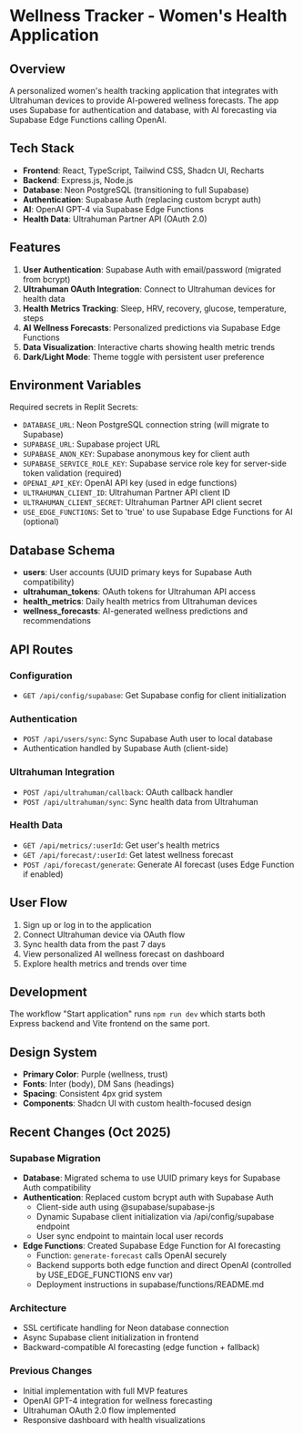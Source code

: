 # Wellness Tracker - Women's Health Application

## Overview
A personalized women's health tracking application that integrates with Ultrahuman devices to provide AI-powered wellness forecasts. The app uses Supabase for authentication and database, with AI forecasting via Supabase Edge Functions calling OpenAI.

## Tech Stack
- **Frontend**: React, TypeScript, Tailwind CSS, Shadcn UI, Recharts
- **Backend**: Express.js, Node.js
- **Database**: Neon PostgreSQL (transitioning to full Supabase)
- **Authentication**: Supabase Auth (replacing custom bcrypt auth)
- **AI**: OpenAI GPT-4 via Supabase Edge Functions
- **Health Data**: Ultrahuman Partner API (OAuth 2.0)

## Features
1. **User Authentication**: Supabase Auth with email/password (migrated from bcrypt)
2. **Ultrahuman OAuth Integration**: Connect to Ultrahuman devices for health data
3. **Health Metrics Tracking**: Sleep, HRV, recovery, glucose, temperature, steps
4. **AI Wellness Forecasts**: Personalized predictions via Supabase Edge Functions
5. **Data Visualization**: Interactive charts showing health metric trends
6. **Dark/Light Mode**: Theme toggle with persistent user preference

## Environment Variables
Required secrets in Replit Secrets:
- `DATABASE_URL`: Neon PostgreSQL connection string (will migrate to Supabase)
- `SUPABASE_URL`: Supabase project URL
- `SUPABASE_ANON_KEY`: Supabase anonymous key for client auth
- `SUPABASE_SERVICE_ROLE_KEY`: Supabase service role key for server-side token validation (required)
- `OPENAI_API_KEY`: OpenAI API key (used in edge functions)
- `ULTRAHUMAN_CLIENT_ID`: Ultrahuman Partner API client ID
- `ULTRAHUMAN_CLIENT_SECRET`: Ultrahuman Partner API client secret
- `USE_EDGE_FUNCTIONS`: Set to 'true' to use Supabase Edge Functions for AI (optional)

## Database Schema
- **users**: User accounts (UUID primary keys for Supabase Auth compatibility)
- **ultrahuman_tokens**: OAuth tokens for Ultrahuman API access
- **health_metrics**: Daily health metrics from Ultrahuman devices
- **wellness_forecasts**: AI-generated wellness predictions and recommendations

## API Routes
### Configuration
- `GET /api/config/supabase`: Get Supabase config for client initialization

### Authentication
- `POST /api/users/sync`: Sync Supabase Auth user to local database
- Authentication handled by Supabase Auth (client-side)

### Ultrahuman Integration
- `POST /api/ultrahuman/callback`: OAuth callback handler
- `POST /api/ultrahuman/sync`: Sync health data from Ultrahuman

### Health Data
- `GET /api/metrics/:userId`: Get user's health metrics
- `GET /api/forecast/:userId`: Get latest wellness forecast
- `POST /api/forecast/generate`: Generate AI forecast (uses Edge Function if enabled)

## User Flow
1. Sign up or log in to the application
2. Connect Ultrahuman device via OAuth flow
3. Sync health data from the past 7 days
4. View personalized AI wellness forecast on dashboard
5. Explore health metrics and trends over time

## Development
The workflow "Start application" runs `npm run dev` which starts both Express backend and Vite frontend on the same port.

## Design System
- **Primary Color**: Purple (wellness, trust)
- **Fonts**: Inter (body), DM Sans (headings)
- **Spacing**: Consistent 4px grid system
- **Components**: Shadcn UI with custom health-focused design

## Recent Changes (Oct 2025)

### Supabase Migration
- **Database**: Migrated schema to use UUID primary keys for Supabase Auth compatibility
- **Authentication**: Replaced custom bcrypt auth with Supabase Auth
  - Client-side auth using @supabase/supabase-js
  - Dynamic Supabase client initialization via /api/config/supabase endpoint
  - User sync endpoint to maintain local user records
- **Edge Functions**: Created Supabase Edge Function for AI forecasting
  - Function: `generate-forecast` calls OpenAI securely
  - Backend supports both edge function and direct OpenAI (controlled by USE_EDGE_FUNCTIONS env var)
  - Deployment instructions in supabase/functions/README.md

### Architecture
- SSL certificate handling for Neon database connection
- Async Supabase client initialization in frontend
- Backward-compatible AI forecasting (edge function + fallback)

### Previous Changes
- Initial implementation with full MVP features
- OpenAI GPT-4 integration for wellness forecasting
- Ultrahuman OAuth 2.0 flow implemented
- Responsive dashboard with health visualizations
